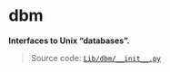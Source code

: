 # dbm

**Interfaces to Unix “databases”.**

> Source code: [`Lib/dbm/__init__.py`](https://github.com/python/cpython/tree/3.13/Lib/dbm/__init__.py)
